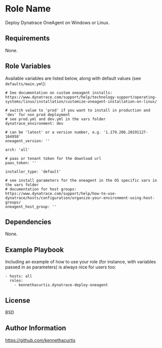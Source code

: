 Role Name
=========

Deploy Dynatrace OneAgent on Windows or Linux.

Requirements
------------

None.

Role Variables
--------------

Available variables are listed below, along with default values (see `defaults/main.yml`):


    # See documentation on custom oneagent installs: https://www.dynatrace.com/support/help/technology-support/operating-systems/linux/installation/customize-oneagent-installation-on-linux/

    # switch value to 'prod' if you want to install in production and 'dev' for non prod deployment
    # see prod.yml and dev.yml in the vars folder
    dynatrace_environment: dev

    # can be 'latest' or a version number, e.g. '1.179.206.20191127-164958'
    oneagent_version: ''

    arch: 'all'

    # paas or tenant token for the download url
    paas_token: ''

    installer_type: 'default'

    # see install parameters for the oneagent in the OS specific vars in the vars folder
    # documentation for host groups: https://www.dynatrace.com/support/help/how-to-use-dynatrace/hosts/configuration/organize-your-environment-using-host-groups/
    oneagent_host_group: ''



Dependencies
------------

None.

Example Playbook
----------------

Including an example of how to use your role (for instance, with variables passed in as parameters) is always nice for users too:

    - hosts: all
      roles:
        - kennethacurtis.dynatrace-deploy-oneagent

License
-------

BSD

Author Information
------------------

https://github.com/kennethacurtis
